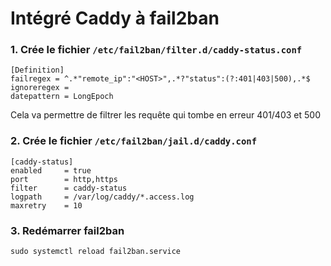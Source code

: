 # Intégré Caddy à fail2ban

### 1. Crée le fichier `/etc/fail2ban/filter.d/caddy-status.conf`

```
[Definition]
failregex = ^.*"remote_ip":"<HOST>",.*?"status":(?:401|403|500),.*$
ignoreregex =
datepattern = LongEpoch
```

Cela va permettre de filtrer les requête qui tombe en erreur 401/403 et 500

### 2. Crée le fichier `/etc/fail2ban/jail.d/caddy.conf`

```
[caddy-status]
enabled     = true
port        = http,https
filter      = caddy-status
logpath     = /var/log/caddy/*.access.log
maxretry    = 10
```

### 3. Redémarrer fail2ban

```
sudo systemctl reload fail2ban.service
```
